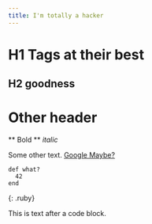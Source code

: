 ```yaml
---
title: I'm totally a hacker
---
```


H1 Tags at their best
=====================

H2 goodness
------------

Other header
=

** Bold **
_italic_

Some other text.
[Google Maybe?](http://www.google.ca)

~~~
def what?
  42
end
~~~
{: .ruby}

This is text after a code block.